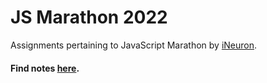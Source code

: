 # JS Marathon 2022
Assignments pertaining to JavaScript Marathon by [iNeuron](ineuron.ai).  

#### Find notes [here](https://thekaranatic.notion.site/Core-Javascript-Marathon-iNeuron-33bb7c31fec842a6a8bbf148de34343e).
